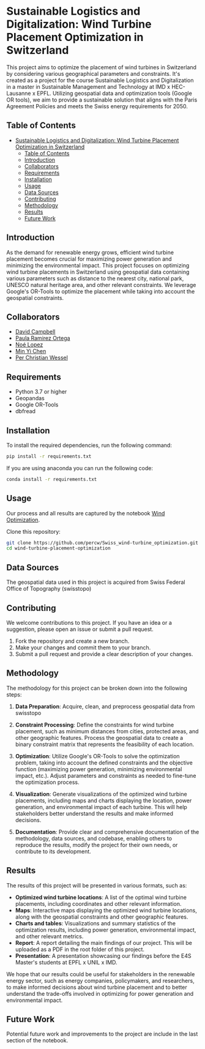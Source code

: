 # Sustainable Logistics and Digitalization: Wind Turbine Placement Optimization in Switzerland

This project aims to optimize the placement of wind turbines in Switzerland by considering various geographical parameters and constraints. It's created as a project for the course Sustainable Logistics and Digitalization in a master in Sustainable Management and Technology at IMD x HEC-Lausanne x EPFL. Utilizing geospatial data and optimization tools (Google OR tools), we aim to provide a sustainable solution that aligns with the Paris Agreement Policies and meets the Swiss energy requirements for 2050.

## Table of Contents

- [Sustainable Logistics and Digitalization: Wind Turbine Placement Optimization in Switzerland](#sustainable-logistics-and-digitalization-wind-turbine-placement-optimization-in-switzerland)
	- [Table of Contents](#table-of-contents)
	- [Introduction](#introduction)
	- [Collaborators](#collaborators)
	- [Requirements](#requirements)
	- [Installation](#installation)
	- [Usage](#usage)
	- [Data Sources](#data-sources)
	- [Contributing](#contributing)
	- [Methodology](#methodology)
	- [Results](#results)
	- [Future Work](#future-work)

## Introduction

As the demand for renewable energy grows, efficient wind turbine placement becomes crucial for maximizing power generation and minimizing the environmental impact. This project focuses on optimizing wind turbine placements in Switzerland using geospatial data containing various parameters such as distance to the nearest city, national park, UNESCO natural heritage area, and other relevant constraints. We leverage Google's OR-Tools to optimize the placement while taking into account the geospatial constraints.

## Collaborators
- [David Campbell](https://github.com/davdavDTB) 
- [Paula Ramirez Ortega](https://github.com/Pramirezortega) 
- [Noé Lopez](https://github.com/noelopez-E4S)
- [Min Yi Chen](https://github.com/jessicaminyi)
- [Per Christian Wessel](https://github.com/percw)

## Requirements

- Python 3.7 or higher
- Geopandas
- Google OR-Tools
- dbfread

## Installation

To install the required dependencies, run the following command:

```bash
pip install -r requirements.txt
```
If you are using anaconda you can run the following code:
```bash
conda install -r requirements.txt
```

## Usage

Our process and all results are captured by the notebook [Wind Optimization](https://github.com/percw/Swiss_wind-turbine_optimization/blob/main/wind_optimization.ipynb).

Clone this repository:

```bash
git clone https://github.com/percw/Swiss_wind-turbine_optimization.git
cd wind-turbine-placement-optimization
```

## Data Sources

The geospatial data used in this project is acquired from Swiss Federal Office of Topography (swisstopo)

## Contributing

We welcome contributions to this project. If you have an idea or a suggestion, please open an issue or submit a pull request.

1. Fork the repository and create a new branch.
2. Make your changes and commit them to your branch.
3. Submit a pull request and provide a clear description of your changes.

## Methodology

The methodology for this project can be broken down into the following steps:

1. **Data Preparation**: Acquire, clean, and preprocess geospatial data from swisstopo

2. **Constraint Processing**: Define the constraints for wind turbine placement, such as minimum distances from cities, protected areas, and other geographic features. Process the geospatial data to create a binary constraint matrix that represents the feasibility of each location.

3. **Optimization**: Utilize Google's OR-Tools to solve the optimization problem, taking into account the defined constraints and the objective function (maximizing power generation, minimizing environmental impact, etc.). Adjust parameters and constraints as needed to fine-tune the optimization process.

4. **Visualization**: Generate visualizations of the optimized wind turbine placements, including maps and charts displaying the location, power generation, and environmental impact of each turbine. This will help stakeholders better understand the results and make informed decisions.

5. **Documentation**: Provide clear and comprehensive documentation of the methodology, data sources, and codebase, enabling others to reproduce the results, modify the project for their own needs, or contribute to its development.

## Results

The results of this project will be presented in various formats, such as:

- **Optimized wind turbine locations**: A list of the optimal wind turbine placements, including coordinates and other relevant information.
- **Maps**: Interactive maps displaying the optimized wind turbine locations, along with the geospatial constraints and other geographic features.
- **Charts and tables**: Visualizations and summary statistics of the optimization results, including power generation, environmental impact, and other relevant metrics.
- **Report**: A report detailing the main findings of our project. This will be uploaded as a PDF in the root folder of this project.
- **Presentation**: A presentation showcasing our findings before the E4S Master's students at EPFL x UNIL x IMD.

We hope that our results could be useful for stakeholders in the renewable energy sector, such as energy companies, policymakers, and researchers, to make informed decisions about wind turbine placement and to better understand the trade-offs involved in optimizing for power generation and environmental impact.

## Future Work

Potential future work and improvements to the project are include in the last section of the notebook. 
